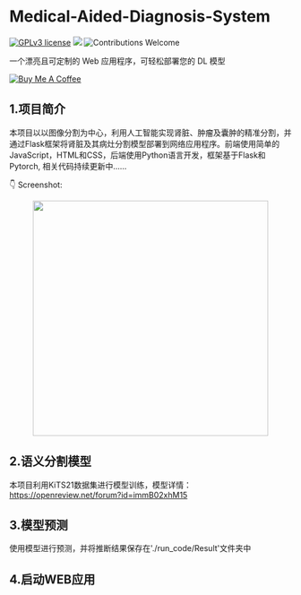# Medical-Aided-Diagnosis-System

[![GPLv3 license](https://img.shields.io/badge/License-GPLv3-blue.svg)](http://perso.crans.org/besson/LICENSE.html)
[![](https://img.shields.io/badge/python-3.5%2B-green.svg)]()
![Contributions Welcome](https://img.shields.io/badge/contributions-welcome-brightgreen.svg?style=flat)

一个漂亮且可定制的 Web 应用程序，可轻松部署您的 DL 模型 

<a href="https://www.buymeacoffee.com/fing" target="_blank"><img src="https://www.buymeacoffee.com/assets/img/custom_images/yellow_img.png" alt="Buy Me A Coffee"></a>

## 1.项目简介
本项目以以图像分割为中心，利用人工智能实现肾脏、肿瘤及囊肿的精准分割，并通过Flask框架将肾脏及其病灶分割模型部署到网络应用程序。前端使用简单的JavaScript，HTML和CSS，后端使用Python语言开发，框架基于Flask和Pytorch, 相关代码持续更新中......

:point_down: Screenshot:


<p align="center">
  <img src="https://user-images.githubusercontent.com/5097752/71063354-8caa1d00-213a-11ea-86eb-879238887c1f.png" height="420px" alt="">
</p>

## 2.语义分割模型
本项目利用KiTS21数据集进行模型训练，模型详情：https://openreview.net/forum?id=immB02xhM15

## 3.模型预测
使用模型进行预测，并将推断结果保存在'./run_code/Result'文件夹中

## 4.启动WEB应用

